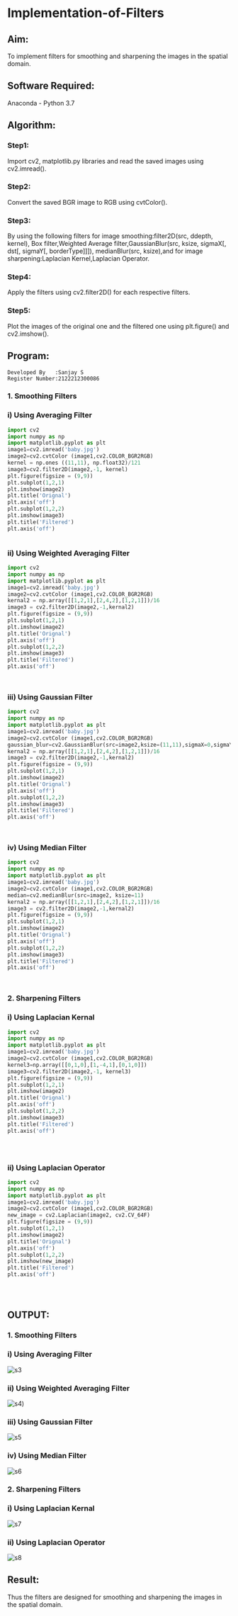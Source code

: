 # Implementation-of-Filters
## Aim:
To implement filters for smoothing and sharpening the images in the spatial domain.

## Software Required:
Anaconda - Python 3.7

## Algorithm:
### Step1:
Import cv2, matplotlib.py libraries and read the saved images using cv2.imread().

### Step2:
 Convert the saved BGR image to RGB using cvtColor().

### Step3:
By using the following filters for image smoothing:filter2D(src, ddepth, kernel), Box filter,Weighted Average filter,GaussianBlur(src, ksize, sigmaX[, dst[, sigmaY[, borderType]]]), medianBlur(src, ksize),and for image sharpening:Laplacian Kernel,Laplacian Operator.

### Step4:
Apply the filters using cv2.filter2D() for each respective filters.

### Step5:
Plot the images of the original one and the filtered one using plt.figure() and cv2.imshow().

## Program:
```
Developed By   :Sanjay S
Register Number:2122212300086
```

### 1. Smoothing Filters

### i) Using Averaging Filter
```py
import cv2
import numpy as np
import matplotlib.pyplot as plt
image1=cv2.imread('baby.jpg')
image2=cv2.cvtColor (image1,cv2.COLOR_BGR2RGB) 
kernel = np.ones ((11,11), np.float32)/121
image3=cv2.filter2D(image2,-1, kernel)
plt.figure(figsize = (9,9))
plt.subplot(1,2,1) 
plt.imshow(image2)
plt.title('Orignal') 
plt.axis('off')
plt.subplot(1,2,2)
plt.imshow(image3)
plt.title('Filtered')
plt.axis('off')



```
### ii) Using Weighted Averaging Filter
```py
import cv2
import numpy as np
import matplotlib.pyplot as plt
image1=cv2.imread('baby.jpg')
image2=cv2.cvtColor (image1,cv2.COLOR_BGR2RGB) 
kernal2 = np.array([[1,2,1],[2,4,2],[1,2,1]])/16 
image3 = cv2.filter2D(image2,-1,kernal2)
plt.figure(figsize = (9,9))
plt.subplot(1,2,1) 
plt.imshow(image2)
plt.title('Orignal') 
plt.axis('off')
plt.subplot(1,2,2)
plt.imshow(image3)
plt.title('Filtered')
plt.axis('off')




```
### iii) Using Gaussian Filter
```py
import cv2
import numpy as np
import matplotlib.pyplot as plt
image1=cv2.imread('baby.jpg')
image2=cv2.cvtColor (image1,cv2.COLOR_BGR2RGB) 
gaussian_blur=cv2.GaussianBlur(src=image2,ksize=(11,11),sigmaX=0,sigmaY=0)
kernal2 = np.array([[1,2,1],[2,4,2],[1,2,1]])/16 
image3 = cv2.filter2D(image2,-1,kernal2)
plt.figure(figsize = (9,9))
plt.subplot(1,2,1) 
plt.imshow(image2)
plt.title('Orignal') 
plt.axis('off')
plt.subplot(1,2,2)
plt.imshow(image3)
plt.title('Filtered')
plt.axis('off')




```

### iv) Using Median Filter
```py
import cv2
import numpy as np
import matplotlib.pyplot as plt
image1=cv2.imread('baby.jpg')
image2=cv2.cvtColor (image1,cv2.COLOR_BGR2RGB) 
median=cv2.medianBlur(src=image2, ksize=11)
kernal2 = np.array([[1,2,1],[2,4,2],[1,2,1]])/16 
image3 = cv2.filter2D(image2,-1,kernal2)
plt.figure(figsize = (9,9))
plt.subplot(1,2,1) 
plt.imshow(image2)
plt.title('Orignal') 
plt.axis('off')
plt.subplot(1,2,2)
plt.imshow(image3)
plt.title('Filtered')
plt.axis('off')




```

### 2. Sharpening Filters
### i) Using Laplacian Kernal
```py
import cv2
import numpy as np
import matplotlib.pyplot as plt
image1=cv2.imread('baby.jpg')
image2=cv2.cvtColor (image1,cv2.COLOR_BGR2RGB) 
kernel3=np.array([[0,1,0],[1,-4,1],[0,1,0]])
image3=cv2.filter2D(image2,-1, kernel3)
plt.figure(figsize = (9,9))
plt.subplot(1,2,1) 
plt.imshow(image2)
plt.title('Orignal') 
plt.axis('off')
plt.subplot(1,2,2)
plt.imshow(image3)
plt.title('Filtered')
plt.axis('off')





```
### ii) Using Laplacian Operator
```py
import cv2
import numpy as np
import matplotlib.pyplot as plt
image1=cv2.imread('baby.jpg')
image2=cv2.cvtColor (image1,cv2.COLOR_BGR2RGB) 
new_image = cv2.Laplacian(image2, cv2.CV_64F)
plt.figure(figsize = (9,9))
plt.subplot(1,2,1) 
plt.imshow(image2)
plt.title('Orignal') 
plt.axis('off')
plt.subplot(1,2,2)
plt.imshow(new_image)
plt.title('Filtered')
plt.axis('off')





```

## OUTPUT:
### 1. Smoothing Filters

### i) Using Averaging Filter
![s3](https://user-images.githubusercontent.com/94231938/230848239-2d7d4c6b-bbd5-439b-8a59-f5ca29e8c791.png)


### ii) Using Weighted Averaging Filter
![s4](https://user-images.githubusercontent.com/94231938/230848287-361f9209-b7f9-4984-8b29-e994d10fdf4b.png))

### iii) Using Gaussian Filter
![s5](https://user-images.githubusercontent.com/94231938/230848335-e34750a5-4797-4156-abfe-c7b120b55e15.png)

### iv) Using Median Filter
![s6](https://user-images.githubusercontent.com/94231938/230848382-35bf91a6-fa4b-4212-aff5-3aace79cd36e.png)

### 2. Sharpening Filters


### i) Using Laplacian Kernal
![s7](https://user-images.githubusercontent.com/94231938/230848414-8d1fb8b7-83f5-4dd8-b9ba-cac7fc828f4f.png)

### ii) Using Laplacian Operator
![s8](https://user-images.githubusercontent.com/94231938/230848441-c7a1e982-ee65-4cc7-830d-4ba2e54c4f97.png)


## Result:
Thus the filters are designed for smoothing and sharpening the images in the spatial domain.
